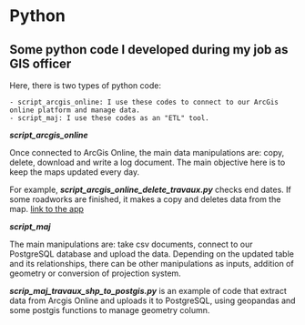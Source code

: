 # Python
## Some python code I developed during my job as GIS officer

Here, there is two types of python code:
```
- script_arcgis_online: I use these codes to connect to our ArcGis online platform and manage data.
- script_maj: I use these codes as an "ETL" tool. 
```
**_script_arcgis_online_**

Once connected to ArcGis Online, the main data manipulations are: copy, delete, download and write a log document. The main objective here is to keep the maps updated every day.

For example, **_script_arcgis_online_delete_travaux.py_** checks end dates. If some roadworks are finished, it makes a copy and deletes data from the map. [link to the app]( #https://neuilly.maps.arcgis.com/apps/webappviewer/index.html?id=68e96398518c4cab95146fe78a5b05d9)

**_script_maj_**

The main manipulations are: take csv documents, connect to our PostgreSQL database and upload the data. Depending on the updated table and its relationships, there can be other manipulations as inputs, addition of geometry or conversion of projection system.

**_scrip_maj_travaux_shp_to_postgis.py_** is an example of code that extract data from Arcgis Online and uploads it to PostgreSQL, using geopandas and some postgis functions to manage geometry column.

[df1]: <https://neuilly.maps.arcgis.com/apps/webappviewer/index.html?id=68e96398518c4cab95146fe78a5b05d9>
